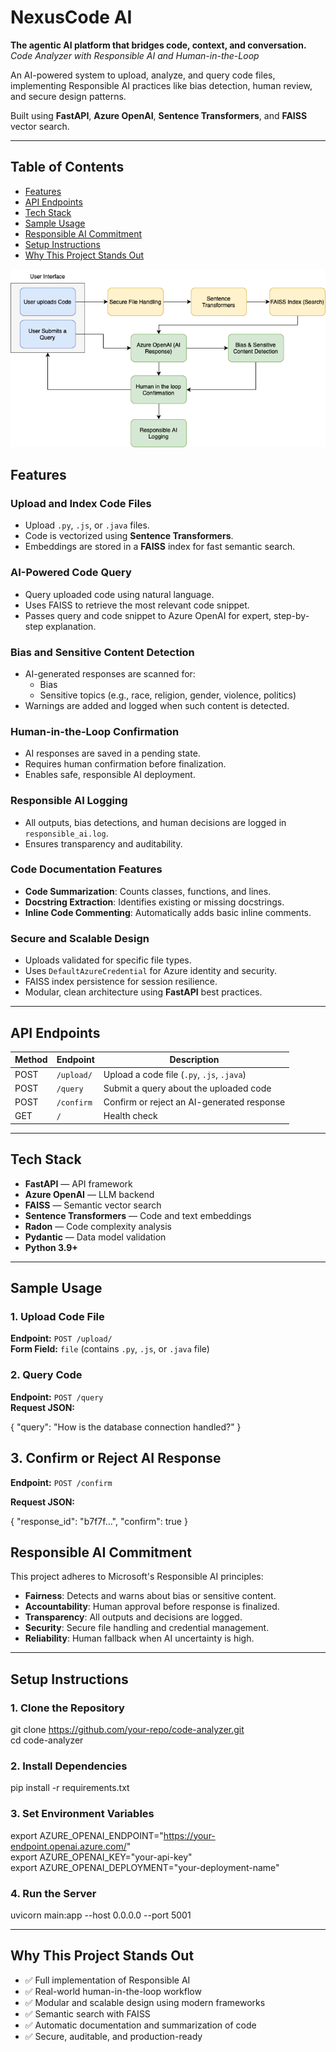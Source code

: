 # NexusCode AI  
**The agentic AI platform that bridges code, context, and conversation.**  
*Code Analyzer with Responsible AI and Human-in-the-Loop*

An AI-powered system to upload, analyze, and query code files, implementing Responsible AI practices like bias detection, human review, and secure design patterns.

Built using **FastAPI**, **Azure OpenAI**, **Sentence Transformers**, and **FAISS** vector search.

---

## Table of Contents

- [Features](#features)
- [API Endpoints](#api-endpoints)
- [Tech Stack](#tech-stack)
- [Sample Usage](#sample-usage)
- [Responsible AI Commitment](#responsible-ai-commitment)
- [Setup Instructions](#setup-instructions)
- [Why This Project Stands Out](#why-this-project-stands-out)



![alt text](Architecture.png)

## Features

### Upload and Index Code Files

- Upload `.py`, `.js`, or `.java` files.
- Code is vectorized using **Sentence Transformers**.
- Embeddings are stored in a **FAISS** index for fast semantic search.

### AI-Powered Code Query

- Query uploaded code using natural language.
- Uses FAISS to retrieve the most relevant code snippet.
- Passes query and code snippet to Azure OpenAI for expert, step-by-step explanation.

### Bias and Sensitive Content Detection

- AI-generated responses are scanned for:
  - Bias
  - Sensitive topics (e.g., race, religion, gender, violence, politics)
- Warnings are added and logged when such content is detected.

### Human-in-the-Loop Confirmation

- AI responses are saved in a pending state.
- Requires human confirmation before finalization.
- Enables safe, responsible AI deployment.

### Responsible AI Logging

- All outputs, bias detections, and human decisions are logged in `responsible_ai.log`.
- Ensures transparency and auditability.

### Code Documentation Features

- **Code Summarization**: Counts classes, functions, and lines.
- **Docstring Extraction**: Identifies existing or missing docstrings.
- **Inline Code Commenting**: Automatically adds basic inline comments.

### Secure and Scalable Design

- Uploads validated for specific file types.
- Uses `DefaultAzureCredential` for Azure identity and security.
- FAISS index persistence for session resilience.
- Modular, clean architecture using **FastAPI** best practices.

---

## API Endpoints

| Method | Endpoint     | Description                                 |
|--------|--------------|---------------------------------------------|
| POST   | `/upload/`   | Upload a code file (`.py`, `.js`, `.java`)  |
| POST   | `/query`     | Submit a query about the uploaded code      |
| POST   | `/confirm`   | Confirm or reject an AI-generated response  |
| GET    | `/`          | Health check                                |

---

## Tech Stack

- **FastAPI** — API framework  
- **Azure OpenAI** — LLM backend  
- **FAISS** — Semantic vector search  
- **Sentence Transformers** — Code and text embeddings  
- **Radon** — Code complexity analysis  
- **Pydantic** — Data model validation  
- **Python 3.9+**

---

## Sample Usage

### 1. Upload Code File

**Endpoint:** `POST /upload/`  
**Form Field:** `file` (contains `.py`, `.js`, or `.java` file)

### 2. Query Code

**Endpoint:** `POST /query`  
**Request JSON:**

{
  "query": "How is the database connection handled?"
}


## 3. Confirm or Reject AI Response

**Endpoint:** `POST /confirm`

**Request JSON:**

{
  "response_id": "b7f7f...",
  "confirm": true
}


## Responsible AI Commitment

This project adheres to Microsoft's Responsible AI principles:

- **Fairness**: Detects and warns about bias or sensitive content.
- **Accountability**: Human approval before response is finalized.
- **Transparency**: All outputs and decisions are logged.
- **Security**: Secure file handling and credential management.
- **Reliability**: Human fallback when AI uncertainty is high.

---

## Setup Instructions

### 1. Clone the Repository

git clone https://github.com/your-repo/code-analyzer.git  
cd code-analyzer

### 2. Install Dependencies

pip install -r requirements.txt

### 3. Set Environment Variables

export AZURE_OPENAI_ENDPOINT="https://your-endpoint.openai.azure.com/"  
export AZURE_OPENAI_KEY="your-api-key"  
export AZURE_OPENAI_DEPLOYMENT="your-deployment-name"

### 4. Run the Server

uvicorn main:app --host 0.0.0.0 --port 5001

---

## Why This Project Stands Out

- ✅ Full implementation of Responsible AI  
- ✅ Real-world human-in-the-loop workflow  
- ✅ Modular and scalable design using modern frameworks  
- ✅ Semantic search with FAISS  
- ✅ Automatic documentation and summarization of code  
- ✅ Secure, auditable, and production-ready  
